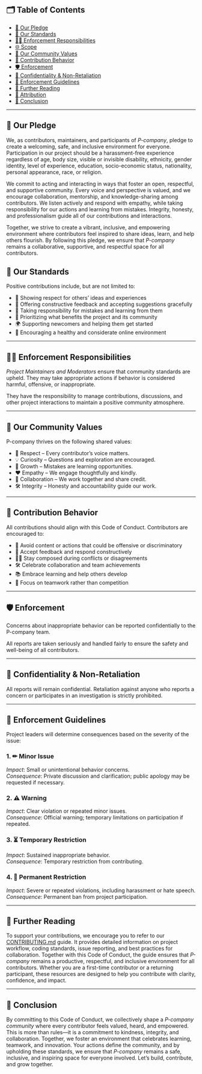 ## 🗂 Table of Contents
- [🌟 Our Pledge](#-our-pledge)
- [🚦 Our Standards](#-our-standards)
- [👨‍⚖ Enforcement Responsibilities](#-enforcement-responsibilities)
- [🌐 Scope](#-scope)
- [🌈 Our Community Values](#-our-community-values)
- [📌 Contribution Behavior](#-contribution-behavior)
- [🛡 Enforcement](#-enforcement)
- [🤫 Confidentiality & Non-Retaliation](#-confidentiality--non-retaliation)
- [📖 Enforcement Guidelines](#-enforcement-guidelines)
- [📘 Further Reading](#-further-reading)
- [📜 Attribution](#-attribution)
- [🌟 Conclusion](#-conclusion)

---

## 🌟 Our Pledge

We, as contributors, maintainers, and participants of *P-company*, pledge to create a welcoming, safe, and inclusive environment for everyone. Participation in our project should be a harassment-free experience regardless of age, body size, visible or invisible disability, ethnicity, gender identity, level of experience, education, socio-economic status, nationality, personal appearance, race, or religion.  

We commit to acting and interacting in ways that foster an open, respectful, and supportive community. Every voice and perspective is valued, and we encourage collaboration, mentorship, and knowledge-sharing among contributors. We listen actively and respond with empathy, while taking responsibility for our actions and learning from mistakes. Integrity, honesty, and professionalism guide all of our contributions and interactions.  

Together, we strive to create a vibrant, inclusive, and empowering environment where contributors feel inspired to share ideas, learn, and help others flourish. By following this pledge, we ensure that *P-company* remains a collaborative, supportive, and respectful space for all contributors.

## 🚦 Our Standards

Positive contributions include, but are not limited to:
- 🤝 Showing respect for others’ ideas and experiences  
- 📝 Offering constructive feedback and accepting suggestions gracefully  
- 🌱 Taking responsibility for mistakes and learning from them  
- 🎯 Prioritizing what benefits the project and its community  
- 🌍 Supporting newcomers and helping them get started  
- 🧠 Encouraging a healthy and considerate online environment  

---

## 👨‍⚖ Enforcement Responsibilities

*Project Maintainers and Moderators* ensure that community standards are upheld. They may take appropriate actions if behavior is considered harmful, offensive, or inappropriate.  

They have the responsibility to manage contributions, discussions, and other project interactions to maintain a positive community atmosphere.

---

## 🌈 Our Community Values

P-company thrives on the following shared values:

- 🤝 Respect – Every contributor’s voice matters.  
- 💡 Curiosity – Questions and exploration are encouraged.  
- 🌱 Growth – Mistakes are learning opportunities.  
- ❤ Empathy – We engage thoughtfully and kindly.  
- 🔄 Collaboration – We work together and share credit.  
- 🛠 Integrity – Honesty and accountability guide our work.  

---

## 📌 Contribution Behavior

All contributions should align with this Code of Conduct. Contributors are encouraged to:  
- 🚫 Avoid content or actions that could be offensive or discriminatory  
- 🤝 Accept feedback and respond constructively  
- 🧘‍♀ Stay composed during conflicts or disagreements  
- 🛠 Celebrate collaboration and team achievements  
- 📚 Embrace learning and help others develop  
- 🤲 Focus on teamwork rather than competition  

---

## 🛡 Enforcement

Concerns about inappropriate behavior can be reported confidentially to the P-company team.  

All reports are taken seriously and handled fairly to ensure the safety and well-being of all contributors.

---

## 🤫 Confidentiality & Non-Retaliation

All reports will remain confidential. Retaliation against anyone who reports a concern or participates in an investigation is strictly prohibited.

---

## 📖 Enforcement Guidelines

Project leaders will determine consequences based on the severity of the issue:

### 1. ✏ Minor Issue
*Impact*: Small or unintentional behavior concerns.  
*Consequence*: Private discussion and clarification; public apology may be requested if necessary.

### 2. ⚠ Warning
*Impact*: Clear violation or repeated minor issues.  
*Consequence*: Official warning; temporary limitations on participation if repeated.

### 3. ⏳ Temporary Restriction
*Impact*: Sustained inappropriate behavior.  
*Consequence*: Temporary restriction from contributing.

### 4. 🚫 Permanent Restriction
*Impact*: Severe or repeated violations, including harassment or hate speech.  
*Consequence*: Permanent ban from project participation.

---

## 📘 Further Reading

To support your contributions, we encourage you to refer to our [CONTRIBUTING.md](CONTRIBUTING.md) guide. It provides detailed information on project workflow, coding standards, issue reporting, and best practices for collaboration. 
Together with this Code of Conduct, the guide ensures that *P-company* remains a productive, respectful, and inclusive environment for all contributors. Whether you are a first-time contributor or a returning participant, these resources are designed to help you contribute with clarity, confidence, and impact.

---

## 🌟 Conclusion

By committing to this Code of Conduct, we collectively shape a *P-company community* where every contributor feels valued, heard, and empowered. 
This is more than rules—it is a commitment to kindness, integrity, and collaboration. 
Together, we foster an environment that celebrates learning, teamwork, and innovation. Your actions define the community, and by upholding these standards, we ensure that *P-company* remains a safe, inclusive, and inspiring space for everyone involved.
Let’s build, contribute, and grow together.
